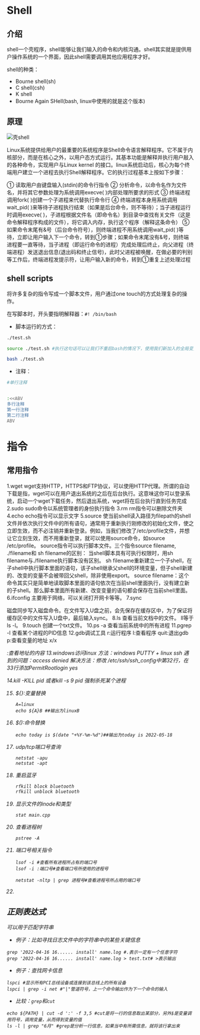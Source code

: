 # Shell

## 介绍

shell一个壳程序，shell能够让我们输入的命令和内核沟通。shell其实就是提供用户操作系统的一个界面，因此shell需要调用其他应用程序才好。

shell的种类：

+ Bourne shell(sh)
+ C shell(csh)
+ K shell
+ Bourne Again SHell(bash, linux中使用的就是这个版本)

## 原理

![壳shell](linux_cmd.assets/壳shell.webp)

Linux系统提供给用户的最重要的系统程序是Shell命令语言解释程序。它不属于内核部分，而是在核心之外，以用户态方式运行。其基本功能是解释并执行用户敲入的各种命令，实现用户与Linux kernel 的接口。linux系统启动后，核心为每个终端用户建立一个进程去执行Shell解释程序。它的执行过程基本上按如下步骤：

① 读取用户由键盘输入(stdin)的命令行指令
② 分析命令，以命令名作为文件名，并将其它参数处理为系统调用execve( )内部处理所要求的形式
③ 终端进程调用fork( )创建一个子进程来代替执行命令行
④ 终端进程本身用系统调用wait_pid( )来等待子进程执行结束（如果是后台命令，则不等待）；当子进程运行时调用execve( )，子进程根据文件名（即命令名）到目录中查找有关文件（这是命令解释程序构成的文件），将它调入内存，执行这个程序（解释这条命令）
⑤ 如果命令末尾有&号（后台命令符号），则终端进程不用系统调用wait_pid( )等待，立即让用户输入下一个命令，转到①步骤；如果命令末尾没有&号，则终端进程要一直等待，当子进程（即运行命令的进程）完成处理后终止，向父进程（终端进程）发送退出信息(退出码和终止信号)，此时父进程被唤醒，在做必要的判别等工作后，终端进程发提示符，让用户输入新的命令，转到①重复上述处理过程



## shell scripts

将许多复杂的指令写成一个脚本文件，用户通过one touch的方式处理复杂的操作。

在写脚本时，开头要指明解释器：`#! /bin/bash`

+ 脚本运行的方式：

```bash
./test.sh

source ./test.sh #执行这句话可以让我们不重启bash的情况下，使用我们新加入的全局变量。

bash ./test.sh
```

+ 注释：

```bash
#单行注释


:<<ABV
多行注释
第一行注释
第二行注释
ABV
```

# 指令

## 常用指令

1.wget
wget支持HTTP，HTTPS和FTP协议，可以使用HTTP代理。所谓的自动下载是指，wget可以在用户退出系统的之后在后台执行。这意味这你可以登录系统，启动一个wget下载任务，然后退出系统，wget将在后台执行直到任务完成
2.sudo
sudo命令以系统管理者的身份执行指令
3.rm																		rm指令可以删除文件夹
4.echo
echo指令可以显示文字
5.source
使当前shell读入路径为filepath的shell文件并依次执行文件中的所有语句，通常用于重新执行刚修改的初始化文件，使之立即生效，而不必注销并重新登录。例如，当我们修改了/etc/profile文件，并想让它立刻生效，而不用重新登录，就可以使用source命令，如source /etc/profile。
source指令可以执行脚本文件。三个指令source filename, ./filename和 sh filename的区别：
当shell脚本具有可执行权限时，用sh filename与./filename执行脚本没有区别。
sh filename重新建立一个子shell，在子shell中执行脚本里面的语句，该子shell继承父shell的环境变量，但子shell新建的、改变的变量不会被带回父shell，除非使用export。
source filename：这个命令其实只是简单地读取脚本里面的语句依次在当前shell里面执行，没有建立新的子shell。那么脚本里面所有新建、改变变量的语句都会保存在当前shell里面。
6.ifconfig
主要用于网络，可以关闭打开网卡等等。
7.sync

磁盘同步写入磁盘命令。在文件写入U盘之前，会先保存在缓存区中，为了保证将缓存区中的文件写入U盘中，最后输入sync。
8.ls
查看当前文档中的文件。
ll等于ls -l。
9.touch
创建一个txt文件。
10.ps -a
查看当前系统中的所有进程
11.pgrep -l
查看某个进程的PID信息
12.gdb调试工具
r:运行程序
l:查看程序
quit:退出gdb
p:查看变量的地址
x/x <address>:查看地址的内容
13.windows访问linux
方法：windows PUTTY + linux ssh
遇到的问题：access denied
解决方法：修改 /etc/ssh/ssh_config中第32行，在33行添加PermitRootlogin yes

14.kill -KILL pid 或者kill -s 9 pid
强制杀死某个进程

15. ${}:变量替换

    ```shell
    A=linux
    echo ${A}B ##输出为linuxB
    ```

16. $():命令替换

    ```shell
    echo today is $(date "+%Y-%m-%d")##输出为today is 2022-05-18
    ```

17. udp/tcp端口号查询

    ```shell
    netstat -apu
    netstat -apt
    ```

18. 重启蓝牙

    ```bash
    rfkill block bluetooth
    rfkill unblock bluetooth
    ```

19. 显示文件的inode和类型

    ```shell
    stat main.cpp
    ```

20. 查看进程树

    ```shell
    pstree -A
    ```

21. 端口号相关指令

    ```shell
    lsof -i #查看所有进程所占有的端口号
    lsof -i :端口号#查看端口号所使用的进程号
    
    netstat -nltp | grep 进程号#查看进程号所占用的端口号
    ```

22. 

## 正则表达式

可以用于匹配字符串

+ 例子：比如寻找日志文件中的字符串中的某些关键信息

```shell
grep '2022-04-16 16...... install' name.log #.表示一定有一个任意字符
grep '2022-04-16 16...... install' name.log > test.txt# >表示输出
```

+ 例子：查找网卡信息

```shell
lspci #显示所有PCI总线设备或连接到该总线上的所有设备
lspci | grep -i net #"|"管道符号，上一个命令输出作为下一个命令的输入
```

+ 比较：`grep`和`cut`

```shell
echo ${PATH} | cut -d ':' -f 3,5 #cut是将一行的信息取出某部分，另外$是变量调用符号，调用变量，从而得到变量的值
ls -l | grep "6月" #grep是分析一行信息，如果当中有所需信息，就将该行拿出来
```

